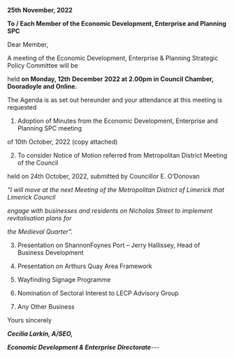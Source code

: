 **25th** **November, 2022**

**To / Each Member of the Economic Development, Enterprise and Planning SPC**

Dear Member,

A meeting of the Economic Development, Enterprise & Planning Strategic Policy Committee will be

held **on Monday, 12th** **December 2022 at 2.00pm in Council Chamber, Dooradoyle and Online.**

The Agenda is as set out hereunder and your attendance at this meeting is requested

1. Adoption of Minutes from the Economic Development, Enterprise and Planning SPC meeting

of 10th October, 2022 (copy attached)

2. To consider Notice of Motion referred from Metropolitan District Meeting of the Council

held on 24th October, 2022, submitted by Councillor E. O’Donovan

*“I will move at the next Meeting of the Metropolitan District of Limerick* *that Limerick Council*

*engage with businesses and residents on Nicholas Street to implement revitalisation plans for*

*the Medieval Quarter”.*

3. Presentation on ShannonFoynes Port – Jerry Hallissey, Head of Business Development

4. Presentation on Arthurs Quay Area Framework

5. Wayfinding Signage Programme

6. Nomination of Sectoral Interest to LECP Advisory Group

7. Any Other Business

Yours sincerely

***Cecilia Larkin, A/SEO,***

***Economic Development & Enterprise Directorate***---
